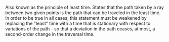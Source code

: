 Also known as the principle of least time. States that the path taken by a ray between two given points is the path that can be traveled in the least time. In order to be true in all cases, this statement must be weakened by replacing the "least" time with a time that is stationary with respect to variations of the path - so that a deviation in the path ceases, at most, a second-order change in the traversal time.